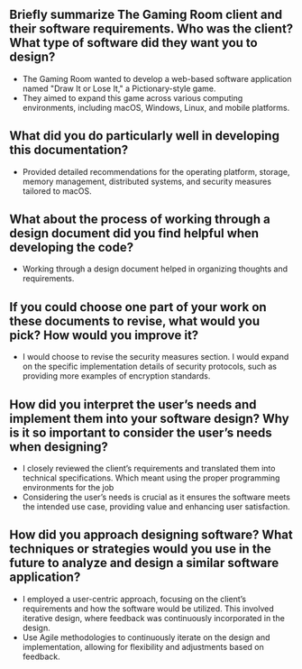 Briefly summarize The Gaming Room client and their software requirements. Who was the client? What type of software did they want you to design?
  -
  - The Gaming Room wanted to develop a web-based software application named "Draw It or Lose It," a Pictionary-style game.
  -  They aimed to expand this game across various computing environments, including macOS, Windows, Linux, and mobile platforms.

What did you do particularly well in developing this documentation?
  - 
  - Provided detailed recommendations for the operating platform, storage, memory management, distributed systems, and security measures tailored to macOS.   
  
What about the process of working through a design document did you find helpful when developing the code?
  -
  - Working through a design document helped in organizing thoughts and requirements.

If you could choose one part of your work on these documents to revise, what would you pick? How would you improve it?
  -
  - I would choose to revise the security measures section. I would expand on the specific implementation details of security protocols, such as providing more examples of encryption standards.
    
How did you interpret the user’s needs and implement them into your software design? Why is it so important to consider the user’s needs when designing?
  -
  - I closely reviewed the client’s requirements and translated them into technical specifications. Which meant using the proper programming environments for the job
  - Considering the user’s needs is crucial as it ensures the software meets the intended use case, providing value and enhancing user satisfaction.
  
How did you approach designing software? What techniques or strategies would you use in the future to analyze and design a similar software application?
  -
  - I employed a user-centric approach, focusing on the client’s requirements and how the software would be utilized. This involved iterative design, where feedback was continuously incorporated in the design.
  - Use Agile methodologies to continuously iterate on the design and implementation, allowing for flexibility and adjustments based on feedback.
